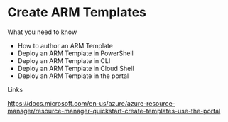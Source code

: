 # Create ARM Templates

What you need to know

* How to author an ARM Template
* Deploy an ARM Template in PowerShell
* Deploy an ARM Template in CLI
* Deploy an ARM Template in Cloud Shell
* Deploy an ARM Template in the portal

Links

https://docs.microsoft.com/en-us/azure/azure-resource-manager/resource-manager-quickstart-create-templates-use-the-portal

